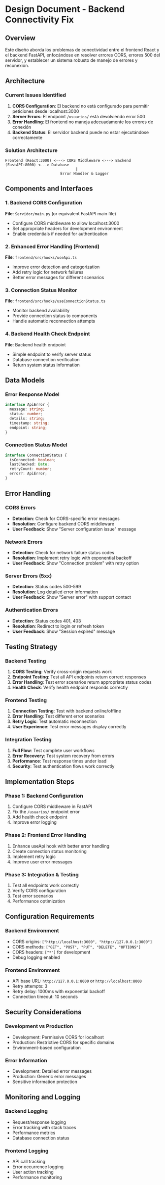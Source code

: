 # Design Document - Backend Connectivity Fix

## Overview

Este diseño aborda los problemas de conectividad entre el frontend React y el backend FastAPI, enfocándose en resolver errores CORS, errores 500 del servidor, y establecer un sistema robusto de manejo de errores y reconexión.

## Architecture

### Current Issues Identified
1. **CORS Configuration**: El backend no está configurado para permitir peticiones desde localhost:3000
2. **Server Errors**: El endpoint `/usuarios/` está devolviendo error 500
3. **Error Handling**: El frontend no maneja adecuadamente los errores de conexión
4. **Backend Status**: El servidor backend puede no estar ejecutándose correctamente

### Solution Architecture
```
Frontend (React:3000) <---> CORS Middleware <---> Backend (FastAPI:8000) <---> Database
                                |
                         Error Handler & Logger
```

## Components and Interfaces

### 1. Backend CORS Configuration
**File**: `Servidor/main.py` (or equivalent FastAPI main file)
- Configure CORS middleware to allow localhost:3000
- Set appropriate headers for development environment
- Enable credentials if needed for authentication

### 2. Enhanced Error Handling (Frontend)
**File**: `frontend/src/hooks/useApi.ts`
- Improve error detection and categorization
- Add retry logic for network failures
- Better error messages for different scenarios

### 3. Connection Status Monitor
**File**: `frontend/src/hooks/useConnectionStatus.ts`
- Monitor backend availability
- Provide connection status to components
- Handle automatic reconnection attempts

### 4. Backend Health Check Endpoint
**File**: Backend health endpoint
- Simple endpoint to verify server status
- Database connection verification
- Return system status information

## Data Models

### Error Response Model
```typescript
interface ApiError {
  message: string;
  status: number;
  details: string;
  timestamp: string;
  endpoint: string;
}
```

### Connection Status Model
```typescript
interface ConnectionStatus {
  isConnected: boolean;
  lastChecked: Date;
  retryCount: number;
  error?: ApiError;
}
```

## Error Handling

### CORS Errors
- **Detection**: Check for CORS-specific error messages
- **Resolution**: Configure backend CORS middleware
- **User Feedback**: Show "Server configuration issue" message

### Network Errors
- **Detection**: Check for network failure status codes
- **Resolution**: Implement retry logic with exponential backoff
- **User Feedback**: Show "Connection problem" with retry option

### Server Errors (5xx)
- **Detection**: Status codes 500-599
- **Resolution**: Log detailed error information
- **User Feedback**: Show "Server error" with support contact

### Authentication Errors
- **Detection**: Status codes 401, 403
- **Resolution**: Redirect to login or refresh token
- **User Feedback**: Show "Session expired" message

## Testing Strategy

### Backend Testing
1. **CORS Testing**: Verify cross-origin requests work
2. **Endpoint Testing**: Test all API endpoints return correct responses
3. **Error Handling**: Test error scenarios return appropriate status codes
4. **Health Check**: Verify health endpoint responds correctly

### Frontend Testing
1. **Connection Testing**: Test with backend online/offline
2. **Error Handling**: Test different error scenarios
3. **Retry Logic**: Test automatic reconnection
4. **User Experience**: Test error messages display correctly

### Integration Testing
1. **Full Flow**: Test complete user workflows
2. **Error Recovery**: Test system recovery from errors
3. **Performance**: Test response times under load
4. **Security**: Test authentication flows work correctly

## Implementation Steps

### Phase 1: Backend Configuration
1. Configure CORS middleware in FastAPI
2. Fix the `/usuarios/` endpoint error
3. Add health check endpoint
4. Improve error logging

### Phase 2: Frontend Error Handling
1. Enhance useApi hook with better error handling
2. Create connection status monitoring
3. Implement retry logic
4. Improve user error messages

### Phase 3: Integration & Testing
1. Test all endpoints work correctly
2. Verify CORS configuration
3. Test error scenarios
4. Performance optimization

## Configuration Requirements

### Backend Environment
- CORS origins: `["http://localhost:3000", "http://127.0.0.1:3000"]`
- CORS methods: `["GET", "POST", "PUT", "DELETE", "OPTIONS"]`
- CORS headers: `["*"]` for development
- Debug logging enabled

### Frontend Environment
- API base URL: `http://127.0.0.1:8000` or `http://localhost:8000`
- Retry attempts: 3
- Retry delay: 1000ms with exponential backoff
- Connection timeout: 10 seconds

## Security Considerations

### Development vs Production
- Development: Permissive CORS for localhost
- Production: Restrictive CORS for specific domains
- Environment-based configuration

### Error Information
- Development: Detailed error messages
- Production: Generic error messages
- Sensitive information protection

## Monitoring and Logging

### Backend Logging
- Request/response logging
- Error tracking with stack traces
- Performance metrics
- Database connection status

### Frontend Logging
- API call tracking
- Error occurrence logging
- User action tracking
- Performance monitoring